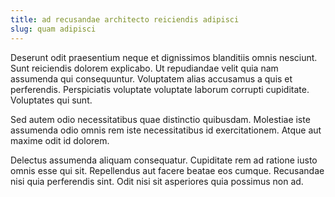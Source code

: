 ```yaml
---
title: ad recusandae architecto reiciendis adipisci
slug: quam adipisci
---
```


Deserunt odit praesentium neque et dignissimos blanditiis omnis nesciunt. Sunt reiciendis dolorem explicabo. Ut repudiandae velit quia nam assumenda qui consequuntur. Voluptatem alias accusamus a quis et perferendis. Perspiciatis voluptate voluptate laborum corrupti cupiditate. Voluptates qui sunt.

Sed autem odio necessitatibus quae distinctio quibusdam. Molestiae iste assumenda odio omnis rem iste necessitatibus id exercitationem. Atque aut maxime odit id dolorem.

Delectus assumenda aliquam consequatur. Cupiditate rem ad ratione iusto omnis esse qui sit. Repellendus aut facere beatae eos cumque. Recusandae nisi quia perferendis sint. Odit nisi sit asperiores quia possimus non ad.
